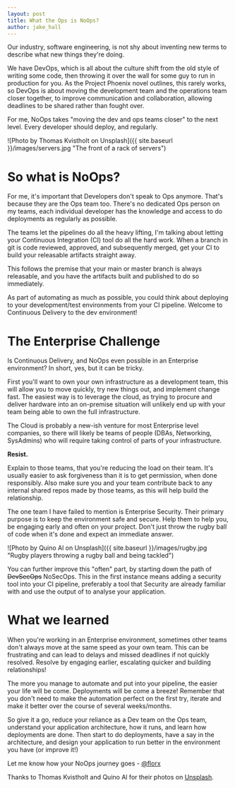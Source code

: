 ```yaml
---
layout: post
title: What the Ops is NoOps?
author: jake_hall
---
```


Our industry, software engineering, is not shy about inventing new terms to describe what new things they're doing.

We have DevOps, which is all about the culture shift from the old style of writing some code, then throwing it over the wall for some guy to run in production for you. As the Project Phoenix novel outlines, this rarely works, so DevOps is about moving the development team and the operations team closer together, to improve communication and collaboration, allowing deadlines to be shared rather than fought over.

For me, NoOps takes "moving the dev and ops teams closer" to the next level. Every developer should deploy, and regularly.

![Photo by Thomas Kvistholt on Unsplash]({{ site.baseurl }}/images/servers.jpg "The front of a rack of servers")

# So what is NoOps?

For me, it's important that Developers don't speak to Ops anymore. That's because they are the Ops team too. There's no dedicated Ops person on my teams, each individual developer has the knowledge and access to do deployments as regularly as possible.

The teams let the pipelines do all the heavy lifting, I'm talking about letting your Continuous Integration (CI) tool do all the hard work. When a branch in git is code reviewed, approved, and subsequently merged, get your CI to build your releasable artifacts straight away.

This follows the premise that your main or master branch is always releasable, and you have the artifacts built and published to do so immediately.

As part of automating as much as possible, you could think about deploying to your development/test environments from your CI pipeline. Welcome to Continuous Delivery to the dev environment!

# The Enterprise Challenge

Is Continuous Delivery, and NoOps even possible in an Enterprise environment? In short, yes, but it can be tricky.

First you'll want to own your own infrastructure as a development team, this will allow you to move quickly, try new things out, and implement change fast. The easiest way is to leverage the cloud, as trying to procure and deliver hardware into an on-premise situation will unlikely end up with your team being able to own the full infrastructure.

The Cloud is probably a new-ish venture for most Enterprise level companies, so there will likely be teams of people (DBAs, Networking, SysAdmins) who will require taking control of parts of your infrastructure.

**Resist.**

Explain to those teams, that you're reducing the load on their team. It's usually easier to ask forgiveness than it is to get permission, when done responsibly. Also make sure you and your team contribute back to any internal shared repos made by those teams, as this will help build the relationship.

The one team I have failed to mention is Enterprise Security. Their primary purpose is to keep the environment safe and secure. Help them to help you, be engaging early and often on your project. Don't just throw the rugby ball of code when it's done and expect an immediate answer.

![Photo by Quino Al on Unsplash]({{ site.baseurl }}/images/rugby.jpg "Rugby players throwing a rugby ball and being tackled")

You can further improve this "often" part, by starting down the path of ~~DevSecOps~~ NoSecOps. This in the first instance means adding a security tool into your CI pipeline, preferably a tool that Security are already familiar with and use the output of to analyse your application.

# What we learned

When you're working in an Enterprise environment, sometimes other teams don't always move at the same speed as your own team. This can be frustrating and can lead to delays and missed deadlines if not quickly resolved. Resolve by engaging earlier, escalating quicker and building relationships!

The more you manage to automate and put into your pipeline, the easier your life will be come. Deployments will be come a breeze! Remember that you don't need to make the automation perfect on the first try, iterate and make it better over the course of several weeks/months.

So give it a go, reduce your reliance as a Dev team on the Ops team, understand your application architecture, how it runs, and learn how deployments are done. Then start to do deployments, have a say in the architecture, and design your application to run better in the environment you have (or improve it!)

Let me know how your NoOps journey goes - [@florx](http://www.twitter.com/florx)

Thanks to Thomas Kvistholt and Quino Al for their photos on [Unsplash](https://unsplash.com?utm_source=unsplash&utm_medium=referral&utm_content=creditCopyText).